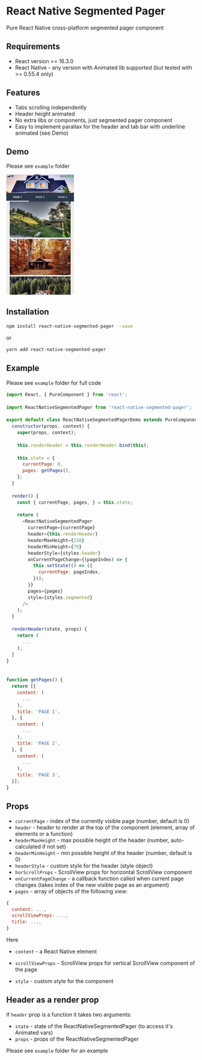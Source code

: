 # React Native Segmented Pager 

Pure React Native cross-platform segmented pager component


## Requirements

- React version >= 16.3.0
- React Native - any version with Animated lib supported (but tested with >= 0.55.4 only)


## Features

- Tabs scrolling independently
- Header height animated
- No extra libs or components, just segmented pager component
- Easy to implement parallax for the header and tab bar with underline animated (see Demo)


## Demo

Please see `example` folder

<img
  src="https://github.com/niloms/react-native-segmented-pager/blob/master/ReactNativeSegmentedPager.gif?raw=true"
  width="180"
/>

## Installation

```sh
npm install react-native-segmented-pager --save
```
or

```sh
yarn add react-native-segmented-pager
```


## Example

Please see `example` folder for full code

```js
import React, { PureComponent } from 'react';

import ReactNativeSegmentedPager from 'react-native-segmented-pager';

export default class ReactNativeSegmentedPagerDemo extends PureComponent {
  constructor(props, context) {
    super(props, context);

    this.renderHeader = this.renderHeader.bind(this);

    this.state = {
      currentPage: 0,
      pages: getPages(),
    };
  }

  render() {
    const { currentPage, pages, } = this.state;

    return (
      <ReactNativeSegmentedPager
        currentPage={currentPage}
        header={this.renderHeader}
        headerMaxHeight={150}
        headerMinHeight={70}
        headerStyle={styles.header}
        onCurrentPageChange={(pageIndex) => {
          this.setState(() => ({
            currentPage: pageIndex,
          }));
        }}
        pages={pages}
        style={styles.segmented}
      />
    );
  }

  renderHeader(state, props) {
    return (
      ...
    );
  }
}


function getPages() {
  return [{
    content: (
      ...
    ),
    title: 'PAGE 1',
  }, {
    content: (
      ...
    ),
    title: 'PAGE 2',
  }, {
    content: (
      ...
    ),
    title: 'PAGE 3',
  }];
}
```


## Props

- `currentPage` - index of the currently visible page (number, default is 0)
- `header` - header to render at the top of the component (element, array of elements or a function)
- `headerMaxHeight` - max possible height of the header (number, auto-calculated if not set)
- `headerMinHeight` - min possible height of the header (number, default is 0)
- `headerStyle` - custom style for the header (style object)
- `horScrollProps` - ScrollView props for horizontal ScrollView component
- `onCurrentPageChange` - a callback function called when current page changes (takes index of the new visible page as an argument)
- `pages` - array of objects of the following view:

```js
{
  content: ...,
  scrollViewProps: ...,
  title: ...,
}
```

Here
- `content` - a React Native element
- `scrollViewProps` - ScrollView props for vertical ScrollView component of the page

- `style` - custom style for the component


## Header as a render prop

If `header` prop is a function it takes two arguments:
- `state` - state of the ReactNativeSegmentedPager (to access it's Animated vars)
- `props` - props of the ReactNativeSegmentedPager

Please see `example` folder for an example
